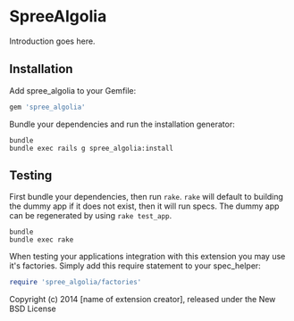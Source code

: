 SpreeAlgolia
============

Introduction goes here.

Installation
------------

Add spree_algolia to your Gemfile:

```ruby
gem 'spree_algolia'
```

Bundle your dependencies and run the installation generator:

```shell
bundle
bundle exec rails g spree_algolia:install
```

Testing
-------

First bundle your dependencies, then run `rake`. `rake` will default to building the dummy app if it does not exist, then it will run specs. The dummy app can be regenerated by using `rake test_app`.

```shell
bundle
bundle exec rake
```

When testing your applications integration with this extension you may use it's factories.
Simply add this require statement to your spec_helper:

```ruby
require 'spree_algolia/factories'
```

Copyright (c) 2014 [name of extension creator], released under the New BSD License
